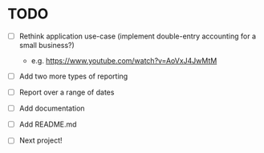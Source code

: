# TODO

- [ ] Rethink application use-case (implement double-entry accounting for a small business?)
  * e.g. <https://www.youtube.com/watch?v=AoVxJ4JwMtM>
- [ ] Add two more types of reporting
- [ ] Report over a range of dates
- [ ] Add documentation
- [ ] Add README.md
- [ ] Next project!

